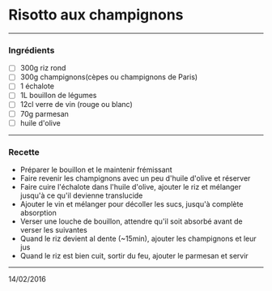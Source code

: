 # Risotto aux champignons

---

### Ingrédients

- [ ] 300g riz rond
- [ ] 300g champignons(cèpes ou champignons de Paris)
- [ ] 1 échalote
- [ ] 1L bouillon de légumes
- [ ] 12cl verre de vin (rouge ou blanc)
- [ ] 70g parmesan
- [ ] huile d'olive

---

### Recette

- Préparer le bouillon et le maintenir frémissant
- Faire revenir les champignons avec un peu d'huile d'olive et réserver
- Faire cuire l'échalote dans l'huile d'olive, ajouter le riz et mélanger jusqu'à ce qu'il devienne translucide
- Ajouter le vin et mélanger pour décoller les sucs, jusqu'à complète absorption
- Verser une louche de bouillon, attendre qu'il soit absorbé avant de verser les suivantes
- Quand le riz devient al dente (~15min), ajouter les champignons et leur jus
- Quand le riz est bien cuit, sortir du feu, ajouter le parmesan et servir


---

14/02/2016
